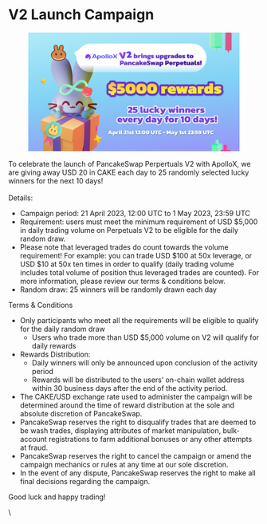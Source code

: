 # V2 Launch Campaign

<figure><img src="../../../.gitbook/assets/png (2).png" alt=""><figcaption></figcaption></figure>

To celebrate the launch of PancakeSwap Perpertuals V2 with ApolloX, we are giving away USD 20 in CAKE each day to 25 randomly selected lucky winners for the next 10 days!\
\
Details:&#x20;

* Campaign period: 21 April 2023, 12:00 UTC to 1 May 2023, 23:59 UTC
* Requirement: users must meet the minimum requirement of USD $5,000 in daily trading volume on Perpetuals V2 to be eligible for the daily random draw.&#x20;
* Please note that leveraged trades do count towards the volume requirement! For example: you can trade USD $100 at 50x leverage, or USD $10 at 50x ten times in order to qualify (daily trading volume includes total volume of position thus leveraged trades are counted).  For more information, please review our terms & conditions below.
* Random draw: 25 winners will be randomly drawn each day&#x20;

Terms & Conditions

* Only participants who meet all the requirements will be eligible to qualify for the daily random draw
  * Users who trade more than USD $5,000 volume on V2 will qualify for daily rewards
* Rewards Distribution:
  * Daily winners will only be announced upon conclusion of the activity period
  * Rewards will be distributed to the users’ on-chain wallet address within 30 business days after the end of the activity period.
* The CAKE/USD exchange rate used to administer the campaign will be determined around the time of reward distribution at the sole and absolute discretion of PancakeSwap.
* PancakeSwap reserves the right to disqualify trades that are deemed to be wash trades, displaying attributes of market manipulation, bulk-account registrations to farm additional bonuses or any other attempts at fraud.
* PancakeSwap reserves the right to cancel the campaign or amend the campaign mechanics or rules at any time at our sole discretion.
* In the event of any dispute, PancakeSwap reserves the right to make all final decisions regarding the campaign.

Good luck and happy trading!&#x20;

\

